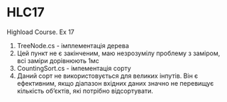 # HLC17
Highload Course. Ex 17

1. TreeNode.cs - імплементація дерева
2. Цей пункт не є закінченим, маю незрозумілу проблему з заміром, всі заміри дорівнюють 1мс
3. CountingSort.cs - імпементація сорту
4. Даний сорт не використовується для великих інпутів. Він є ефективним, якщо діапазон вхідних даних значно не перевищує кількість об’єктів, які потрібно відсортувати.
